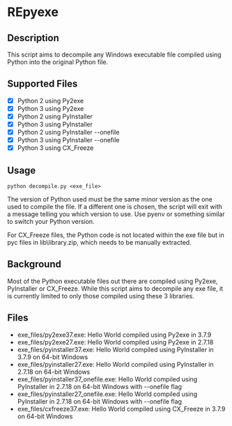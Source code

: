 # REpyexe

## Description

This script aims to decompile any Windows executable file compiled using Python into the original Python file.

## Supported Files

- [x] Python 2 using Py2exe
- [x] Python 3 using Py2exe
- [x] Python 2 using PyInstaller
- [x] Python 3 using PyInstaller 
- [x] Python 2 using PyInstaller --onefile
- [x] Python 3 using PyInstaller --onefile
- [x] Python 3 using CX_Freeze 

## Usage

```
python decompile.py <exe_file>
```
The version of Python used must be the same minor version as the one used to compile the file. If a different one is chosen, the script will exit with a message telling you which version to use. Use pyenv or something similar to switch your Python version.

For CX_Freeze files, the Python code is not located within the exe file but in pyc files in lib\library.zip, which needs to be manually extracted.

## Background

Most of the Python executable files out there are compiled using Py2exe, PyInstaller or CX_Freeze. While this script aims to decompile any exe file, it is currently limited to only those compiled using these 3 libraries.

## Files

- exe_files/py2exe37.exe: Hello World compiled using Py2exe in 3.7.9
- exe_files/py2exe27.exe: Hello World compiled using Py2exe in 2.7.18
- exe_files/pyinstaller37.exe: Hello World compiled using PyInstaller in 3.7.9 on 64-bit Windows
- exe_files/pyinstaller27.exe: Hello World compiled using PyInstaller in 2.7.18 on 64-bit Windows
- exe_files/pyinstaller37_onefile.exe: Hello World compiled using PyInstaller in 2.7.18 on 64-bit Windows with --onefile flag
- exe_files/pyinstaller27_onefile.exe: Hello World compiled using PyInstaller in 2.7.18 on 64-bit Windows with --onefile flag
- exe_files/cxfreeze37.exe: Hello World compiled using CX_Freeze in 3.7.9 on 64-bit Windows